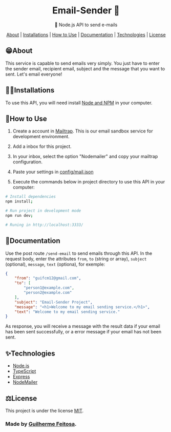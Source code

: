 <h1 align="center">Email-Sender 📧</h1>
<p align="center">📨 Node.js API to send e-mails</p>

<p align="center">
    <a href="#about">About</a> |
    <a href="#installations">Installations</a> |
    <a href="#how-to-use">How to Use</a> | 
    <a href="#documentation">Documentation</a> | 
    <a href="#technologies">Technologies</a> | 
    <a href="#license">License</a>
</p>

## 😁**About**
This service is capable to send emails very simply. You just have to enter the sender email, recipient email, subject and the message that you want to sent. Let's email everyone!

## 👨‍💻**Installations**
To use this API, you will need install [Node and NPM](https://nodejs.org/en/download/) in your computer.

## 🚀**How to Use**
1. Create a account in [Mailtrap](https://mailtrap.io/). This is our email sandbox service for development environment.

2. Add a inbox for this project.

3. In your inbox, select the option "Nodemailer" and copy your mailtrap configuration.

4. Paste your settings in [config/mail.json](./config/mail.json)

5. Execute the commands below in project directory to use this API in your computer:
~~~bash
# Install dependencies
npm install;

# Run project in development mode
npm run dev;

# Runing in http://localhost:3333/
~~~

## 📄**Documentation**
Use the post route `/send-email` to send emails through this API. In the request body, enter the attributes `from`, `to` (string or array), `subject` (optional), `message`, `text` (optiona), for exemple:
~~~json
{
    "from": "guifcm12@gmail.com",
    "to": [
        "person1@example.com", 
        "person2@example.com"
    ],
    "subject": "Email-Sender Project",
    "message": "<h1>Welcome to my email sending service.</h1>",
    "text": "Welcome to my email sending service."
}
~~~
As response, you will receive a message with the result data if your email has been sent successfully, or a error message if your email has not been sent.

## ✨**Technologies**
- [Node.js](https://nodejs.org/en/docs/)
- [TypeScript](https://www.typescriptlang.org/docs/)
- [Express](https://expressjs.com/)
- [NodeMailer](https://nodemailer.com/about/)

## ⚖**License**
This project is under the license [MIT](./LICENSE).

### Made by [Guilherme Feitosa](https://github.com/Guilherme-FCM/).